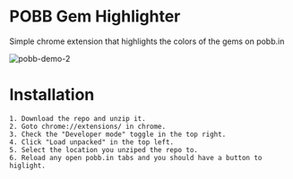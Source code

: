 # POBB Gem Highlighter
Simple chrome extension that highlights the colors of the gems on pobb.in

![pobb-demo-2](https://github.com/JeremySayers/pobb-gem-highlighter/assets/8796296/2f5b16b1-222c-4748-902f-76c5fa9d83fc)

# Installation
```
1. Download the repo and unzip it.
2. Goto chrome://extensions/ in chrome.
3. Check the "Developer mode" toggle in the top right.
4. Click "Load unpacked" in the top left.
5. Select the location you unziped the repo to.
6. Reload any open pobb.in tabs and you should have a button to higlight.
```
